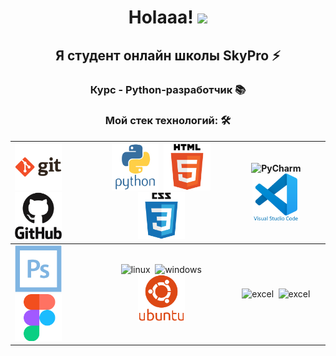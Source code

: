 <h1 align="center">Holaaa! <img src="https://media.giphy.com/media/hvRJCLFzcasrR4ia7z/giphy.gif" width="50"></h1>

<!--
**Bonyfacci/Bonyfacci** is a ✨ _special_ ✨ repository because its `README.md` (this file) appears on your GitHub profile.

Here are some ideas to get you started:

- 🔭 I’m currently working on ...
- 🌱 I’m currently learning ...
- 👯 I’m looking to collaborate on ...
- 🤔 I’m looking for help with ...
- 💬 Ask me about ...
- 📫 How to reach me: ...
- 😄 Pronouns: ...
- ⚡ Fun fact: ...
- 👋
--> 


<h2 align="center">Я студент онлайн школы SkyPro ⚡</h2>
<h3 align="center">Курс - Python-разработчик 📚</h3>



<!-- ### Мой стек технологий: __🛠️__ -->

<h3 align="center">Мой стек технологий: 🛠️</h3>


<div align="center">
  
<img src="https://github.com/devicons/devicon/blob/master/icons/git/git-original-wordmark.svg" title="git" alt="git" width="75" height="75"/>&nbsp; <img src="https://github.com/devicons/devicon/blob/master/icons/github/github-original-wordmark.svg" title="github" alt="github" width="75" height="75"/>&nbsp; | <img src="https://github.com/devicons/devicon/blob/master/icons/python/python-original-wordmark.svg" title="python" alt="python" width="75" height="75"/>&nbsp; <img src="https://github.com/devicons/devicon/blob/master/icons/html5/html5-original-wordmark.svg" title="html5" alt="html5" width="75" height="75"/>&nbsp; <img src="https://github.com/devicons/devicon/blob/master/icons/css3/css3-original-wordmark.svg" title="css3" alt="css3" width="75" height="75"/>&nbsp; | <img src="https://upload.wikimedia.org/wikipedia/commons/1/1d/PyCharm_Icon.svg" title="PyCharm" alt="PyCharm" width="75" height="75"/>&nbsp; <img src="https://github.com/devicons/devicon/blob/master/icons/vscode/vscode-original-wordmark.svg" title="vscode" alt="vscode" width="75" height="75"/>&nbsp;
:-----|:-----:|:-----:
<img src="https://github.com/devicons/devicon/blob/master/icons/photoshop/photoshop-line.svg" title="photoshop" alt="photoshop" width="75" height="75"/>&nbsp; <img src="https://github.com/devicons/devicon/blob/master/icons/figma/figma-original.svg" title="figma" alt="figma" width="75" height="75"/>&nbsp; | <img src="https://upload.wikimedia.org/wikipedia/commons/3/35/Tux.svg" title="linux" alt="linux" width="75" height="75"/>&nbsp; <img src="https://upload.wikimedia.org/wikipedia/commons/9/96/Microsoft_logo_%282012%29.svg" title="windows" alt="windows" width="150" height="75"/>&nbsp; <img src="https://github.com/devicons/devicon/blob/master/icons/ubuntu/ubuntu-plain-wordmark.svg" title="ubuntu" alt="ubuntu" width="75" height="75"/>&nbsp; | <img src="https://upload.wikimedia.org/wikipedia/commons/f/fd/Microsoft_Office_Word_%282019%E2%80%93present%29.svg" title="excel" alt="excel" width="75" height="75"/>&nbsp; <img src="https://upload.wikimedia.org/wikipedia/commons/3/34/Microsoft_Office_Excel_%282019%E2%80%93present%29.svg" title="excel" alt="excel" width="75" height="75"/>&nbsp;

</div>
<!-- ***
<img src="https://github.com/devicons/devicon/blob/master/icons/git/git-original-wordmark.svg" title="git" alt="git" width="75" height="75"/>&nbsp;
<img src="https://github.com/devicons/devicon/blob/master/icons/github/github-original-wordmark.svg" title="github" alt="github" width="75" height="75"/>&nbsp;
***
<img src="https://github.com/devicons/devicon/blob/master/icons/pycharm/pycharm-original-wordmark.svg" title="PyCharm" alt="PyCharm" width="75" height="75"/>&nbsp;
<img src="https://upload.wikimedia.org/wikipedia/commons/1/1d/PyCharm_Icon.svg" title="PyCharm" alt="PyCharm" width="75" height="75"/>&nbsp;
<img src="https://github.com/devicons/devicon/blob/master/icons/vscode/vscode-original-wordmark.svg" title="vscode" alt="vscode" width="75" height="75"/>&nbsp;
***
<img src="https://github.com/devicons/devicon/blob/master/icons/python/python-original-wordmark.svg" title="python" alt="python" width="75" height="75"/>&nbsp;
<img src="https://github.com/devicons/devicon/blob/master/icons/html5/html5-original-wordmark.svg" title="html5" alt="html5" width="75" height="75"/>&nbsp;
<img src="https://github.com/devicons/devicon/blob/master/icons/css3/css3-original-wordmark.svg" title="css3" alt="css3" width="75" height="75"/>&nbsp;
***
<img src="https://github.com/devicons/devicon/blob/master/icons/linux/linux-original.svg" title="linux" alt="linux" width="75" height="75"/>&nbsp;
<img src="https://github.com/devicons/devicon/blob/master/icons/windows8/windows8-original.svg" title="windows" alt="windows" width="75" height="75"/>&nbsp;
<img src="https://upload.wikimedia.org/wikipedia/commons/3/35/Tux.svg" title="linux" alt="linux" width="75" height="75"/>&nbsp;
<img src="https://upload.wikimedia.org/wikipedia/commons/9/96/Microsoft_logo_%282012%29.svg" title="windows" alt="windows" width="150" height="75"/>&nbsp;
<img src="https://github.com/devicons/devicon/blob/master/icons/ubuntu/ubuntu-plain-wordmark.svg" title="ubuntu" alt="ubuntu" width="75" height="75"/>&nbsp;
***
<img src="https://github.com/devicons/devicon/blob/master/icons/photoshop/photoshop-line.svg" title="photoshop" alt="photoshop" width="75" height="75"/>&nbsp;
<img src="https://github.com/devicons/devicon/blob/master/icons/figma/figma-original.svg" title="figma" alt="figma" width="75" height="75"/>&nbsp; -->


